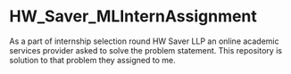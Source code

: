 # HW_Saver_MLInternAssignment
As a part of internship selection round HW Saver LLP an online academic services provider asked to solve the problem statement.
This repository is solution to that problem they assigned to me.
